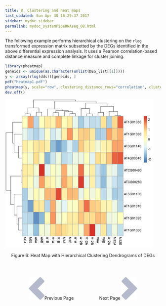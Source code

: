 ```yaml
---
title: 8. Clustering and heat maps
last_updated: Sun Apr 30 16:29:37 2017
sidebar: mydoc_sidebar
permalink: mydoc_systemPipeRNAseq_08.html
---
```


The following example performs hierarchical clustering on the `rlog`
transformed expression matrix subsetted by the DEGs identified in the above
differential expression analysis. It uses a Pearson correlation-based distance
measure and complete linkage for cluster joining.


```r
library(pheatmap)
geneids <- unique(as.character(unlist(DEG_list[[1]])))
y <- assay(rlog(dds))[geneids, ]
pdf("heatmap1.pdf")
pheatmap(y, scale="row", clustering_distance_rows="correlation", clustering_distance_cols="correlation")
dev.off()
```

![](./pages/mydoc/systemPipeRNAseq_files/heatmap1.png)
<div align="center">Figure 6: Heat Map with Hierarchical Clustering Dendrograms of DEGs</div>

<br><br><center><a href="mydoc_systemPipeRNAseq_07.html"><img src="images/left_arrow.png" alt="Previous page."></a>Previous Page &nbsp; &nbsp; &nbsp; &nbsp; &nbsp; &nbsp; &nbsp; &nbsp; &nbsp; &nbsp; Next Page
<a href="mydoc_systemPipeRNAseq_09.html"><img src="images/right_arrow.png" alt="Next page."></a></center>
